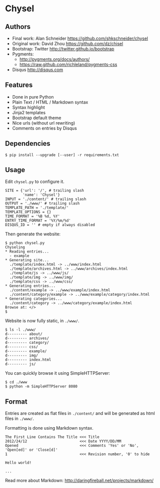 Chysel
======

Authors
-------

- Final work: Alan Schneider <https://github.com/shkschneider/chysel>
- Original work: David Zhou <https://github.com/dz/chisel>
- Bootstrap: Twitter <http://twitter.github.io/bootstrap>
- Pygments:
  - <http://pygments.org/docs/authors/>
  - <https://raw.github.com/richleland/pygments-css>
- Disqus <http://disqus.com>

Features
--------

- Done in pure Python
- Plain Text / HTML / Markdown syntax
- Syntax highlight
- Jinja2 templates
- Bootstrap default theme
- Nice urls (without url rewriting)
- Comments on entries by Disqus

Dependencies
------------

    $ pip install --upgrade [--user] -r requirements.txt

Usage
-----

Edit `chysel.py` to configure it.

    SITE = {'url': '/', # trailing slash
            'name': 'Chysel'}
    INPUT = './content/' # trailing slash
    OUTPUT = './www/' # trailing slash
    TEMPLATE_PATH = './template/'
    TEMPLATE_OPTIONS = {}
    TIME_FORMAT = '%B %d, %Y'
    ENTRY_TIME_FORMAT = '%Y/%m/%d'
    DISQUS_ID = '' # empty if always disabled

Then generate the website:

    $ python chysel.py
    Chyseling
    * Reading entries...
      - example
    * Generating site...
      ./template/index.html -> ../www/index.html
      ./template/archives.html -> ../www/archives/index.html
      ./template/js -> ../www/js/
      ./template/img -> ../www/img/
      ./template/css -> ../www/css/
    * Generating entries...
      ./content/example -> ../www/example/index.html
      ./content/category/example -> ../www/example/category/index.html
    * Generating categories...
      ./content/category -> ../www/category/example/index.html
    Browse at: </>
    $

Website is now fully static, in `./www/`.

    $ ls -l ./www/
    d--------- about/
    d--------- archives/
    d--------- category/
    d--------- css/
    d--------- example/
    d--------- img/
    d--------- index.html
    d--------- js/

You can quickly browse it using SimpleHTTPServer:

    $ cd ./www
    $ python -m SimpleHTTPServer 8080

Format
------

Entries are created as flat files in `./content/` and will be generated as html files in `./www/`.

Formatting is done using Markdown syntax.

    The First Line Contains The Title <<< Title
    2012/24/12                        <<< Date YYYY/DD/MM
    Opened                            <<< Comments 'Yes' or 'No', 'Open[ed]' or 'Close[d]'
    1                                 <<< Revision number, '0' to hide

    Hello world!

    ...

Read more about Markdown: <http://daringfireball.net/projects/markdown/>
